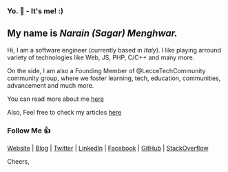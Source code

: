 ### Yo. 👋 - It's me! :)

## My name is <i>Narain (Sagar) Menghwar.</i>

Hi, I am a software engineer (currently based in <i>Italy</i>). I like playing arround variety of technologies like Web, JS, PHP, C/C++ and many more.

On the side, I am also a Founding Member of @LecceTechCommunity community group, where we foster learning, tech, education, communities, advancement and much more.

You can read more about me [here](http://narainsagar.com)

Also, Feel free to check my articles [here](http://narainsagar.com/blog)

### Follow Me 👍

[Website](https://narainsagar.com) | 
[Blog](https://narainsagar.com/blog) | 
[Twitter](https://twitter.com/narainsagar) | 
[LinkedIn](https://www.linkedin.com/in/narainsagar) | 
[Facebook](https://facebook.com/NarainSagarPage) | 
[GitHub](https://github.com/narainsagar) | 
[StackOverflow](https://www.stackoverflow.com/users/5228251/narainsagar) 

Cheers,

<!--
**narainsagar/narainsagar** is a ✨ _special_ ✨ repository because its `README.md` (this file) appears on your GitHub profile.

Here are some ideas to get you started:

- 🔭 I’m currently working on ...
- 🌱 I’m currently learning ...
- 👯 I’m looking to collaborate on ...
- 🤔 I’m looking for help with ...
- 💬 Ask me about ...
- 📫 How to reach me: ...
- 😄 Pronouns: ...
- ⚡ Fun fact: ...
- ~ just chill ...
- . ab bachay ki jaan logy kia :-P
-->
